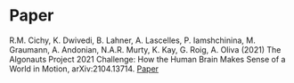 # Paper
R.M. Cichy, K. Dwivedi, B. Lahner, A. Lascelles, P. Iamshchinina, M. Graumann, A. Andonian, N.A.R. Murty, K. Kay, G. Roig, A. Oliva (2021) The Algonauts Project 2021 Challenge: How the Human Brain Makes Sense of a World in Motion, arXiv:2104.13714.
[Paper](https://arxiv.org/abs/2104.13714)
